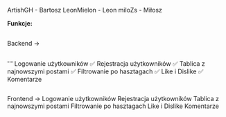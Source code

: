 ArtishGH - Bartosz
LeonMielon - Leon
miloZs - Miłosz

**Funkcje:**
##
Backend ->
##
'''
Logowanie użytkowników ✅
Rejestracja użytkowników ✅
Tablica z najnowszymi postami ✅
Filtrowanie po hasztagach ✅
Like i Dislike ✅
Komentarze 
```
```
Frontend ->
Logowanie użytkowników 
Rejestracja użytkowników 
Tablica z najnowszymi postami 
Filtrowanie po hasztagach 
Like i Dislike 
Komentarze 
```